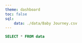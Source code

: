 ```yaml
---
theme: dashboard
toc: false
sql:
    data: ./data/Baby Journey.csv
---
```


```sql
SELECT * FROM data
```


<!-- <h1>Hello, Breastfeeding</h1>

```js
const rangeInput = Inputs.range(d3.extent([...raw_data].map((d) => d.DaysSinceBirth)), {label: "Day:", step: 1, value: [...days][0]['Days']});
const range = Generators.input(rangeInput);
```

<div class="grid grid-cols-4">
  <div class="card">
    <h2>Nombre jours d'existence</h2>
    <span class="big">${[...days][0]['Days']}</span>
  </div>
  <div class="card">
    <h2>Total nombre d'allaitements</h2>
    <span class="big">${[...count_pipi][0]['n']}</span>
  </div>
  <div class="card">
    <h2>Total nombre 💩</h2>
    <span class="big">${[...count_pipi][1]['n']}</span>
  </div>
  <div class="card">
    <h2>Total nombre pipi</h2>
    <span class="big">${[...count_pipi][2]['n']}</span>
  </div>
</div>

```js
const bf = [...breastfeed_ts].filter(d=>d.Activities==='Allaitement' && d.DaysSinceBirth === range)
```
```js
const emoji = ({ Selles: "💩", Pipi: "💧", "Lait exprimé": `💉`, "Allaitement.réconfort": "😌" })
```

<div class="grid grid-cols-1">
  <div class="card">
    ${rangeInput}
    ${resize((width) => Plot.plot({ 
    width,
    grid: true,
    nice:true,
    x: { transform: (x) => formatTime(x), label: "Date"  },
    y: { label: "Temps Cumulatif Allaitement (minutes)"  },
    color: {legend: true},
    marks: [
        Plot.lineY(bf, Plot.mapY("cumsum", {
            x: "start", y: "Duration", stroke: "lightgrey", 
            })),
        Plot.dotY(bf, Plot.mapY("cumsum", {
            x: "start", y: "Duration", fill: "black", tip: true, title: d=>`${d.start}(${d.Duration}min)`
            })),
        Plot.textX([...other_activities].filter(d=>d.DaysSinceBirth === range), {
            fontSize: 20,
            text: (d) => `${emoji[d.Activities]} `,
            x: "start",
            y: 5
        }),
        ]})
    )}
    ${resize((width) => Plot.plot({ 
            width,
            x: { transform: (x) => formatTime(x), label: null, fontSize: 0, tickSize: 0  },
            nice:true,
            marginLeft: 40,
            marks: [
                Plot.frame(),
                Plot.barX(bf, { x1: "start", x2: "end" })
            ]})
        )}
    </div>
</div>
<div class="card" style="padding: 0;">
        ${Inputs.table(raw_data)}
</div>


```js
const formatTime = d3.utcParse("%Y-%m-%d %H:%M");
```

```sql id=breastfeed_ts
SELECT 
    Time1 as start, 
    Time2 as end,
    regexp_extract(Duration, '([1-9 ]+)m?', 1)::Integer as Duration,
    Activities,
    DaysSinceBirth
FROM data 
WHERE (Activities = 'Allaitement' OR Activities = 'Lait exprimé')
```

```sql id=other_activities
SELECT Time1 as start, Time2 as end, Activities, DaysSinceBirth
FROM data 
WHERE Activities != 'Allaitement'
```

```sql id=count_pipi 
SELECT COUNT(Activities) as n, Activities FROM data GROUP BY Activities
```

```sql id=days 
SELECT MAX(DaysSinceBirth) as Days FROM data
```

```sql id=raw_data
SELECT * FROM data 
``` -->